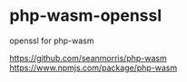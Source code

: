 # php-wasm-openssl

openssl for php-wasm

https://github.com/seanmorris/php-wasm
https://www.npmjs.com/package/php-wasm
